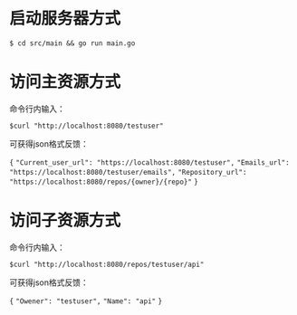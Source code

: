 # 启动服务器方式

`$ cd src/main && go run main.go`

# 访问主资源方式

命令行内输入：

`$curl "http://localhost:8080/testuser"`

可获得json格式反馈：

`{`
  `"Current_user_url": "https://localhost:8080/testuser",`
  `"Emails_url": "https://localhost:8080/testuser/emails",`
  `"Repository_url": "https://localhost:8080/repos/{owner}/{repo}"`
`}`

# 访问子资源方式

命令行内输入：

`$curl "http://localhost:8080/repos/testuser/api"`

可获得json格式反馈：

`{`
  `"Owener": "testuser",`
  `"Name": "api"`
`}`

